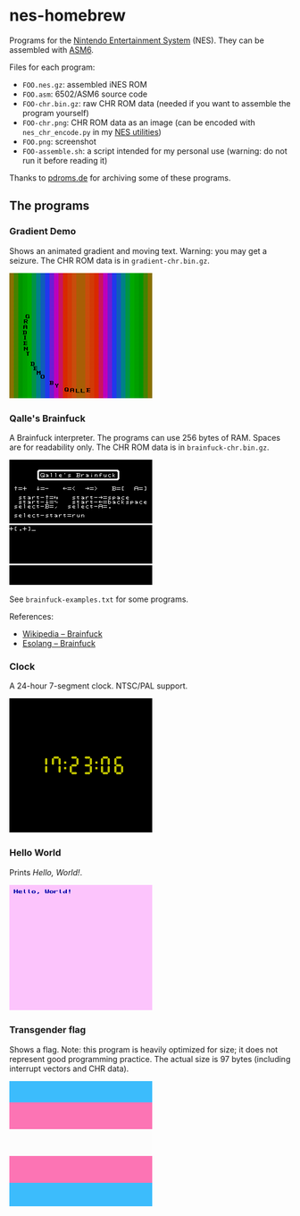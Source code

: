 # nes-homebrew

Programs for the [Nintendo Entertainment System](http://en.wikipedia.org/wiki/Nintendo_Entertainment_System) (NES).
They can be assembled with [ASM6](https://www.romhacking.net/utilities/674/).

Files for each program:
* `FOO.nes.gz`: assembled iNES ROM
* `FOO.asm`: 6502/ASM6 source code
* `FOO-chr.bin.gz`: raw CHR ROM data (needed if you want to assemble the program yourself)
* `FOO-chr.png`: CHR ROM data as an image (can be encoded with `nes_chr_encode.py` in my [NES utilities](https://github.com/qalle2/nes-util))
* `FOO.png`: screenshot
* `FOO-assemble.sh`: a script intended for my personal use (warning: do not run it before reading it)

Thanks to [pdroms.de](https://pdroms.de) for archiving some of these programs.

## The programs

### Gradient Demo
Shows an animated gradient and moving text.
Warning: you may get a seizure.
The CHR ROM data is in `gradient-chr.bin.gz`.

![gradient.asm](gradient.png)

### Qalle's Brainfuck
A Brainfuck interpreter.
The programs can use 256 bytes of RAM.
Spaces are for readability only.
The CHR ROM data is in `brainfuck-chr.bin.gz`.

![brainfuck.asm](brainfuck.png)

See `brainfuck-examples.txt` for some programs.

References:
* [Wikipedia &ndash; Brainfuck](https://en.wikipedia.org/wiki/Brainfuck)
* [Esolang &ndash; Brainfuck](https://esolangs.org/wiki/Brainfuck)

### Clock
A 24-hour 7-segment clock. NTSC/PAL support.

![clock.asm](clock.png)

### Hello World
Prints *Hello, World!*.

![hello.asm](hello.png)

### Transgender flag
Shows a flag.
Note: this program is heavily optimized for size; it does not represent good programming practice.
The actual size is 97 bytes (including interrupt vectors and CHR data).

![transflag.asm](transflag.png)
